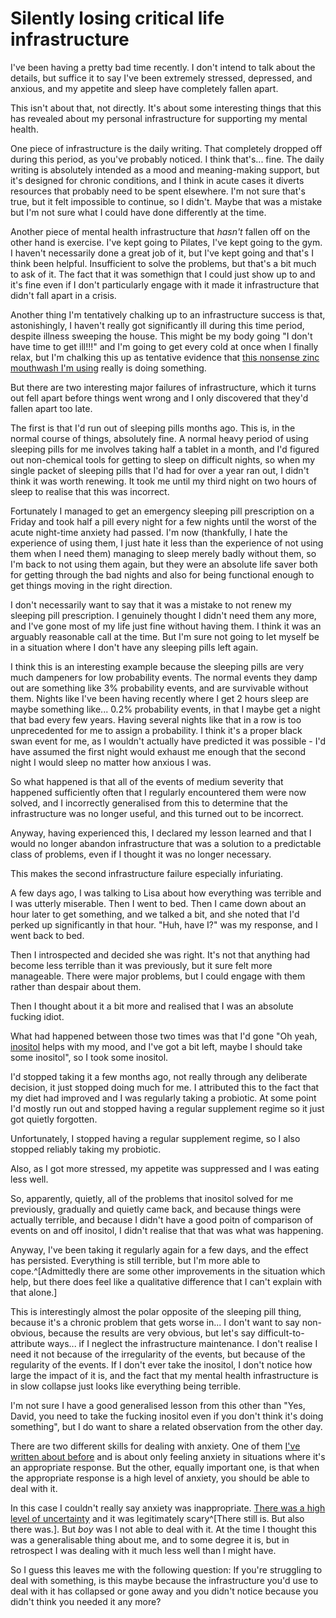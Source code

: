 # Silently losing critical life infrastructure

I've been having a pretty bad time recently. I don't intend to talk about the details, but suffice it to say I've been extremely stressed, depressed, and anxious, and my appetite and sleep have completely fallen apart.

This isn't about that, not directly. It's about some interesting things that this has revealed about my personal infrastructure for supporting my mental health.

One piece of infrastructure is the daily writing. That completely dropped off during this period, as you've probably noticed. I think that's... fine. The daily writing is absolutely intended as a mood and meaning-making support, but it's designed for chronic conditions, and I think in acute cases it diverts resources that probably need to be spent elsewhere. I'm not sure that's true, but it felt impossible to continue, so I didn't. Maybe that was a mistake but I'm not sure what I could have done differently at the time.

Another piece of mental health infrastructure that *hasn't* fallen off on the other hand is exercise. I've kept going to Pilates, I've kept going to the gym. I haven't necessarily done a great job of it, but I've kept going and that's I think been helpful. Insufficient to solve the problems, but that's a bit much to ask of it. The fact that it was somethign that I could just show up to and it's fine even if I don't particularly engage with it made it infrastructure that didn't fall apart in a crisis.

Another thing I'm tentatively chalking up to an infrastructure success is that, astonishingly, I haven't really got significantly ill during this time period, despite illness sweeping the house. This might be my body going "I don't have time to get ill!!!" and I'm going to get every cold at once when I finally relax, but I'm chalking this up as tentative evidence that [this nonsense zinc mouthwash I'm using](https://notebook.drmaciver.com/posts/2024-02-01-15:09.html) really is doing something.

But there are two interesting major failures of infrastructure, which it turns out fell apart before things went wrong and I only discovered that they'd fallen apart too late.

The first is that I'd run out of sleeping pills months ago. This is, in the normal course of things, absolutely fine. A normal heavy period of using sleeping pills for me involves taking half a tablet in a month, and I'd figured out non-chemical tools for getting to sleep on difficult nights, so when my single packet of sleeping pills that I'd had for over a year ran out, I didn't think it was worth renewing.
It took me until my third night on two hours of sleep to realise that this was incorrect.

Fortunately I managed to get an emergency sleeping pill prescription on a Friday and took half a pill every night for a few nights until the worst of the acute night-time anxiety had passed. I'm now (thankfully, I hate the experience of using them, I just hate it less than the experience of not using them when I need them) managing to sleep merely badly without them, so I'm back to not using them again, but they were an absolute life saver both for getting through the bad nights and also for being functional enough to get things moving in the right direction.

I don't necessarily want to say that it was a mistake to not renew my sleeping pill prescription. I genuinely thought I didn't need them any more, and I've gone most of my life just fine without having them. I think it was an arguably reasonable call at the time. But I'm sure not going to let myself be in a situation where I don't have any sleeping pills left again.

I think this is an interesting example because the sleeping pills are very much dampeners for low probability events. The normal events they damp out are something like 3% probability events, and are survivable without them. Nights like I've been having recently where I get 2 hours sleep are maybe something like... 0.2% probability events, in that I maybe get a night that bad every few years. Having several nights like that in a row is too unprecedented for me to assign a probability. I think it's a proper black swan event for me, as I wouldn't actually have predicted it was possible - I'd have assumed the first night would exhaust me enough that the second night I would sleep no matter how anxious I was.

So what happened is that all of the events of medium severity that happened sufficiently often that I regularly encountered them were now solved, and I incorrectly generalised from this to determine that the infrastructure was no longer useful, and this turned out to be incorrect.

Anyway, having experienced this, I declared my lesson learned and that I would no longer abandon infrastructure that was a solution to a predictable class of problems, even if I thought it was no longer necessary.

This makes the second infrastructure failure especially infuriating.

A few days ago, I was talking to Lisa about how everything was terrible and I was utterly miserable. Then I went to bed. Then I came down about an hour later to get something, and we talked a bit, and she noted that I'd perked up significantly in that hour. "Huh, have I?" was my response, and I went back to bed.

Then I introspected and decided she was right. It's not that anything had become less terrible than it was previously, but it sure felt more manageable. There were major problems, but I could engage with them rather than despair about them.

Then I thought about it a bit more and realised that I was an absolute fucking idiot.

What had happened between those two times was that I'd gone "Oh yeah, [inositol](https://acesounderglass.com/2023/09/08/luck-based-medicine-inositol/) helps with my mood, and I've got a bit left, maybe I should take some inositol", so I took some inositol.

I'd stopped taking it a few months ago, not really through any deliberate decision, it just stopped doing much for me. I attributed this to the fact that my diet had improved and I was regularly taking a probiotic. At some point I'd mostly run out and stopped having a regular supplement regime so it just got quietly forgotten.

Unfortunately, I stopped having a regular supplement regime, so I also stopped reliably taking my probiotic.

Also, as I got more stressed, my appetite was suppressed and I was eating less well.

So, apparently, quietly, all of the problems that inositol solved for me previously, gradually and quietly came back, and because things were actually terrible, and because I didn't have a good poitn of comparison of events on and off inositol, I didn't realise that that was what was happening.

Anyway, I've been taking it regularly again for a few days, and the effect has persisted. Everything is still terrible, but I'm more able to cope.^[Admittedly there are some other improvements in the situation which help, but there does feel like a qualitative difference that I can't explain with that alone.]

This is interestingly almost the polar opposite of the sleeping pill thing, because it's a chronic problem that gets worse in... I don't want to say non-obvious, because the results are very obvious, but let's say difficult-to-attribute ways... if I neglect the infrastructure maintenance. I don't realise I need it not because of the irregularity of the events, but because of the regularity of the events. If I don't ever take the inositol, I don't notice how large the impact of it is, and the fact that my mental health infrastructure is in slow collapse just looks like everything being terrible.

I'm not sure I have a good generalised lesson from this other than "Yes, David, you need to take the fucking inositol even if you don't think it's doing something", but I do want to share a related observation from the other day.

There are two different skills for dealing with anxiety. One of them [I've written about before](https://notebook.drmaciver.com/posts/2020-05-20-17:58.html) and is about only feeling anxiety in situations where it's an appropriate response. But the other, equally important one, is that when the appropriate response is a high level of anxiety, you should be able to deal with it.

In this case I couldn't really say anxiety was inappropriate. [There was a high level of uncertainty](https://notebook.drmaciver.com/posts/2020-04-03-13:40.html) and it was legitimately scary^[There still is. But also there was.]. But *boy* was I not able to deal with it. At the time I thought this was a generalisable thing about me, and to some degree it is, but in retrospect I was dealing with it much less well than I might have.

So I guess this leaves me with the following question: If you're struggling to deal with something, is this maybe because the infrastructure you'd use to deal with it has collapsed or gone away and you didn't notice because you didn't think you needed it any more?
